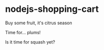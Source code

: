 # nodejs-shopping-cart

Buy some fruit, it's citrus season

Time for... plums!

Is it time for squash yet?